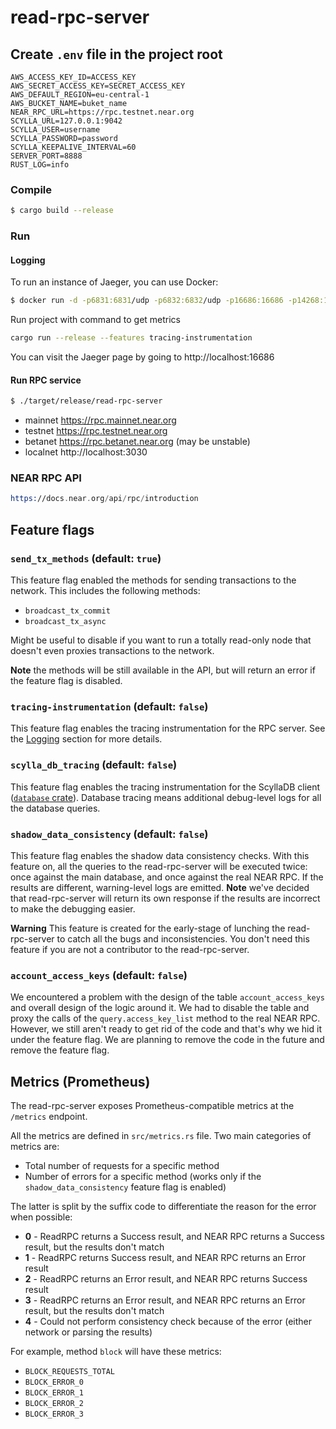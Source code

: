 # read-rpc-server

## Create `.env` file in the project root
```
AWS_ACCESS_KEY_ID=ACCESS_KEY
AWS_SECRET_ACCESS_KEY=SECRET_ACCESS_KEY
AWS_DEFAULT_REGION=eu-central-1
AWS_BUCKET_NAME=buket_name
NEAR_RPC_URL=https://rpc.testnet.near.org
SCYLLA_URL=127.0.0.1:9042
SCYLLA_USER=username
SCYLLA_PASSWORD=password
SCYLLA_KEEPALIVE_INTERVAL=60
SERVER_PORT=8888
RUST_LOG=info
```

### Compile

```bash
$ cargo build --release
```

### Run

#### Logging
To run an instance of Jaeger, you can use Docker:
```bash
$ docker run -d -p6831:6831/udp -p6832:6832/udp -p16686:16686 -p14268:14268 jaegertracing/all-in-one:latest
```
Run project with command to get metrics
```bash
cargo run --release --features tracing-instrumentation
```
You can visit the Jaeger page by going to http://localhost:16686

#### Run RPC service
```bash
$ ./target/release/read-rpc-server
```

* mainnet https://rpc.mainnet.near.org
* testnet https://rpc.testnet.near.org
* betanet https://rpc.betanet.near.org (may be unstable)
* localnet http://localhost:3030

### NEAR RPC API
```asm
https://docs.near.org/api/rpc/introduction
```

## Feature flags

### `send_tx_methods` (default: `true`)

This feature flag enabled the methods for sending transactions to the network. This includes the following methods:

- `broadcast_tx_commit`
- `broadcast_tx_async`

Might be useful to disable if you want to run a totally read-only node that doesn't even proxies transactions to the network.

**Note** the methods will be still available in the API, but will return an error if the feature flag is disabled.

### `tracing-instrumentation` (default: `false`)

This feature flag enables the tracing instrumentation for the RPC server. See the [Logging](#logging) section for more details.

### `scylla_db_tracing` (default: `false`)

This feature flag enables the tracing instrumentation for the ScyllaDB client ([`database` crate](../database)). Database tracing means additional debug-level logs for all the database queries.

### `shadow_data_consistency` (default: `false`)

This feature flag enables the shadow data consistency checks. With this feature on, all the queries to the read-rpc-server will be executed twice: once against the main database, and once against the real NEAR RPC. If the results are different, warning-level logs are emitted. **Note** we've decided that read-rpc-server will return its own response if the results are incorrect to make the debugging easier.

**Warning** This feature is created for the early-stage of lunching the read-rpc-server to catch all the bugs and inconsistencies. You don't need this feature if you are not a contributor to the read-rpc-server.

### `account_access_keys` (default: `false`)

We encountered a problem with the design of the table `account_access_keys` and overall design of the logic around it. We had to disable the table and proxy the calls of the `query.access_key_list` method to the real NEAR RPC. However, we still aren't ready to get rid of the code and that's why we hid it under the feature flag. We are planning to remove the code in the future and remove the feature flag.

## Metrics (Prometheus)

The read-rpc-server exposes Prometheus-compatible metrics at the `/metrics` endpoint.

All the metrics are defined in `src/metrics.rs` file. Two main categories of metrics are:

- Total number of requests for a specific method
- Number of errors for a specific method (works only if the `shadow_data_consistency` feature flag is enabled)

The latter is split by the suffix code to differentiate the reason for the error when possible:

- **0** - ReadRPC returns a Success result, and NEAR RPC returns a Success result, but the results don't match
- **1** - ReadRPC returns Success result, and NEAR RPC returns an Error result
- **2** - ReadRPC returns an Error result, and NEAR RPC returns Success result
- **3** - ReadRPC returns an Error result, and NEAR RPC returns an Error result, but the results don't match
- **4** - Could not perform consistency check because of the error (either network or parsing the results)

For example, method `block` will have these metrics:

- `BLOCK_REQUESTS_TOTAL`
- `BLOCK_ERROR_0`
- `BLOCK_ERROR_1`
- `BLOCK_ERROR_2`
- `BLOCK_ERROR_3`